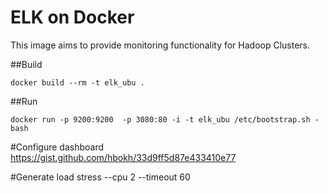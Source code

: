 # ELK on Docker

This image aims to provide monitoring functionality for Hadoop Clusters.

##Build
```
docker build --rm -t elk_ubu .
```

##Run
```
docker run -p 9200:9200  -p 3080:80 -i -t elk_ubu /etc/bootstrap.sh -bash
```

#Configure dashboard
https://gist.github.com/hbokh/33d9ff5d87e433410e77

#Generate load
stress --cpu 2 --timeout 60
